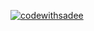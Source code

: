 [![codewithsadee](https://i.postimg.cc/LXd5ckc7/github-profile-banner.png)](https://youtube.com/@taichi.zidong)
